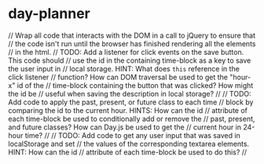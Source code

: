 # day-planner
// Wrap all code that interacts with the DOM in a call to jQuery to ensure that
// the code isn't run until the browser has finished rendering all the elements
// in the html.
  // TODO: Add a listener for click events on the save button. This code should
  // use the id in the containing time-block as a key to save the user input in
  // local storage. HINT: What does `this` reference in the click listener
  // function? How can DOM traversal be used to get the "hour-x" id of the
  // time-block containing the button that was clicked? How might the id be
  // useful when saving the description in local storage?
  //
  // TODO: Add code to apply the past, present, or future class to each time
  // block by comparing the id to the current hour. HINTS: How can the id
  // attribute of each time-block be used to conditionally add or remove the
  // past, present, and future classes? How can Day.js be used to get the
  // current hour in 24-hour time?
  //
  // TODO: Add code to get any user input that was saved in localStorage and set
  // the values of the corresponding textarea elements. HINT: How can the id
  // attribute of each time-block be used to do this?
  //
 